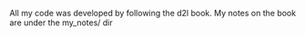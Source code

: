 All my code was developed by following the d2l book.
My notes on the book are under the my_notes/ dir
